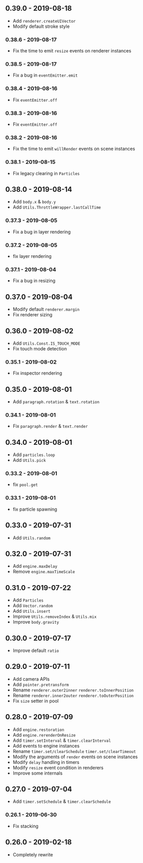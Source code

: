 ## 0.39.0 - 2019-08-18

- Add `renderer.createUIVector`
- Modify default stroke style

### 0.38.6 - 2019-08-17

- Fix the time to emit `resize` events on renderer instances

### 0.38.5 - 2019-08-17

- Fix a bug in `eventEmitter.emit`

### 0.38.4 - 2019-08-16

- Fix `eventEmitter.off`

### 0.38.3 - 2019-08-16

- Fix `eventEmitter.off`

### 0.38.2 - 2019-08-16

- Fix the time to emit `willRender` events on scene instances

### 0.38.1 - 2019-08-15

- Fix legacy clearing in `Particles`

## 0.38.0 - 2019-08-14

- Add `body.x` & `body.y`
- Add `Utils.ThrottleWrapper.lastCallTime`

### 0.37.3 - 2019-08-05

- Fix a bug in layer rendering

### 0.37.2 - 2019-08-05

- fix layer rendering

### 0.37.1 - 2019-08-04

- Fix a bug in resizing

## 0.37.0 - 2019-08-04

- Modify default `renderer.margin`
- Fix renderer sizing

## 0.36.0 - 2019-08-02

- Add `Utils.Const.IS_TOUCH_MODE`
- Fix touch mode detection

### 0.35.1 - 2019-08-02

- Fix inspector rendering

## 0.35.0 - 2019-08-01

- Add `paragraph.rotation` & `text.rotation`

### 0.34.1 - 2019-08-01

- Fix `paragraph.render` & `text.render`

## 0.34.0 - 2019-08-01

- Add `particles.loop`
- Add `Utils.pick`

### 0.33.2 - 2019-08-01

- fix `pool.get`

### 0.33.1 - 2019-08-01

- fix particle spawning

## 0.33.0 - 2019-07-31

- Add `Utils.random`

## 0.32.0 - 2019-07-31

- Add `engine.maxDelay`
- Remove `engine.maxTimeScale`

## 0.31.0 - 2019-07-22

- Add `Particles`
- Add `Vector.random`
- Add `Utils.insert`
- Improve `Utils.removeIndex` & `Utils.mix`
- Improve `body.gravity`

## 0.30.0 - 2019-07-17

- Improve default `ratio`

## 0.29.0 - 2019-07-11

- Add camera APIs
- Add `pointer.pretransform`
- Rename `renderer.outer2inner` `renderer.toInnerPosition`
- Rename `renderer.inner2outer` `renderer.toOuterPosition`
- Fix `size` setter in pool

## 0.28.0 - 2019-07-09

- Add `engine.restoration`
- Add `engine.rerenderOnResize`
- Add `timer.setInterval` & `timer.clearInterval`
- Add events to engine instances
- Rename `timer.set/clearSchedule` `timer.set/clearTimeout`
- Modify the arguments of `render` events on scene instances
- Modify `delay` handling in timers
- Modify `resize` event condition in renderers
- Improve some internals

## 0.27.0 - 2019-07-04

- Add `timer.setSchedule` & `timer.clearSchedule`

### 0.26.1 - 2019-06-30

- Fix stacking

## 0.26.0 - 2019-02-18

- Completely rewrite
